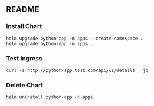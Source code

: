 ## README

### Install Chart
```
helm upgrade python-app -n apps --create-namespace .
helm upgrade python-app -n apps .
```
### Test Ingress
```
curl -s http://python-app.test.com/api/v1/details | jq
```

### Delete Chart
```
helm uninstall python-app -n apps
```
